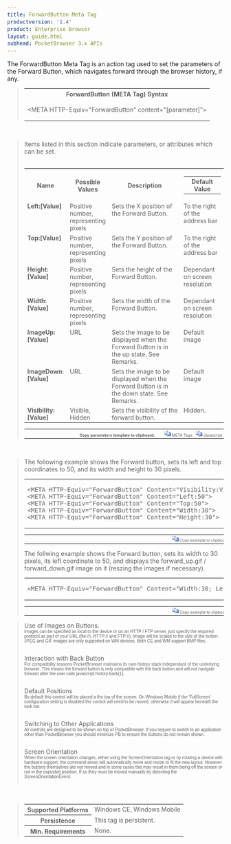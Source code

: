 ```yaml
---
title: ForwardButton Meta Tag
productversion: '1.4'
product: Enterprise Browser
layout: guide.html
subhead: PocketBrowser 3.x APIs
---
```


The ForwardButton Meta Tag is an action tag used to set the parameters of the Forward Button, which navigates forward through the browser history, if any.

<div id="SyntaxSpan" style="display:block">
<blockquote>
<table class="clsSyntax" cellspacing="1" cellpadding="3" width="95%">
<tr>
<th class="clsSyntaxHeadings">ForwardButton (META Tag) Syntax
</th>
</tr>
<tr>
<td class="clsSyntaxCells">
<p>&lt;META HTTP-Equiv="ForwardButton" content="[parameter]"&gt;</p>
</td>
</tr>
</table>
</blockquote><br></div>
<div id="ParametersWSpan" style="display:block">
<blockquote>
Items listed in this section indicate parameters, or attributes which can be set.
<BR><BR><table class="clsSyntax" cellspacing="1" cellpadding="3" width="95%">
<col width="20%">
<col width="20%">
<col width="38%">
<col width="22%">
<tr>
<th class="clsSyntaxHeadings">Name</th>
<th class="clsSyntaxHeadings">Possible Values</th>
<th class="clsSyntaxHeadings">Description</th>
<th class="clsSyntaxHeadings">
<table cellspacing="0" cellpadding="0">
  <tr>
    <td width="85%" class="clsSyntaxHeadings" style="border-bottom-style: none;">Default Value</td>
  </tr>
</table>
</th>
</tr>
<tr>
<td valign="top" class="clsSyntaxCells"><b>Left:[Value]
						</b></td>
<td valign="top" class="clsSyntaxCells">Positive number, representing pixels</td>
<td valign="top" class="clsSyntaxCells">Sets the X position of the Forward Button.</td>
<td valign="top" class="clsSyntaxCells">To the right of the address bar</td>
</tr>
<tr>
<td valign="top" class="clsSyntaxCells"><b>Top:[Value]
						</b></td>
<td valign="top" class="clsSyntaxCells">Positive number, representing pixels</td>
<td valign="top" class="clsSyntaxCells">Sets the Y position of the Forward Button.</td>
<td valign="top" class="clsSyntaxCells">To the right of the address bar</td>
</tr>
<tr>
<td valign="top" class="clsSyntaxCells"><b>Height:[Value]
						</b></td>
<td valign="top" class="clsSyntaxCells">Positive number, representing pixels</td>
<td valign="top" class="clsSyntaxCells">Sets the height of the Forward Button.</td>
<td valign="top" class="clsSyntaxCells">Dependant on screen resolution</td>
</tr>
<tr>
<td valign="top" class="clsSyntaxCells"><b>Width:[Value]
						</b></td>
<td valign="top" class="clsSyntaxCells">Positive number, representing pixels</td>
<td valign="top" class="clsSyntaxCells">Sets the width of the Forward Button.</td>
<td valign="top" class="clsSyntaxCells">Dependant on screen resolution</td>
</tr>
<tr>
<td valign="top" class="clsSyntaxCells"><b>ImageUp:[Value]
						</b></td>
<td valign="top" class="clsSyntaxCells">URL</td>
<td valign="top" class="clsSyntaxCells">Sets the image to be displayed when the Forward Button is in the up state.  See Remarks.</td>
<td valign="top" class="clsSyntaxCells">Default image</td>
</tr>
<tr>
<td valign="top" class="clsSyntaxCells"><b>ImageDown:[Value]
						</b></td>
<td valign="top" class="clsSyntaxCells">URL</td>
<td valign="top" class="clsSyntaxCells">Sets the image to be displayed when the Forward Button is in the down state.  See Remarks.</td>
<td valign="top" class="clsSyntaxCells">Default image</td>
</tr>
<tr>
<td valign="top" class="clsSyntaxCells"><b>Visibility:[Value]
						</b></td>
<td valign="top" class="clsSyntaxCells">Visible, Hidden</td>
<td valign="top" class="clsSyntaxCells">Sets the visibility of the forward button.</td>
<td valign="top" class="clsSyntaxCells">Hidden.</td>
</tr>
</table>
<table cellspacing="1" cellpadding="3" width="95%">
<col width="78%">
<col width="8%">
<col width="1%">
<col width="5%">
<col width="1%">
<col width="5%">
<col width="2%">
<tr align="right">
<td></td>
<td valign="bottom" style="border-bottom-style: none;font-weight:normal;font-size:xx-small;"><nobr><b>Copy parameters template to clipboard:</b></nobr></td>
<td></td>
<td valign="bottom" style="border-bottom-style: none;font-weight:normal;font-size:xx-small;"><nobr><img id="imgCopyDefaultsW" alt="Copy META Tag template to clipboard" onclick="CopyTemplate('txtMETATemplateW')" onmouseover="this.style.cursor='hand'" src="../Resources/CopyDefaults.gif">
		META Tags
	</nobr></td>
<td></td>
<td valign="middle" style="border-bottom-style: none;font-weight:normal;font-size:xx-small;"><nobr><img id="imgCopyDefaultsW" alt="Copy Javascript template to clipboard" onclick="CopyTemplate('txtJavascriptTemplateW')" onmouseover="this.style.cursor='hand'" src="../Resources/CopyDefaults.gif">
		Javascript
	</nobr></td>
<td></td>
</tr>
</table>
<div style="display:none"><textarea id="txtMETATemplateW">&lt;!-- 
The ForwardButton META Tag is an action tag used to set the parameters of the Forward Button. When clicked the Forward button will navigate forward to the browser history, if possible.
--&gt;

&lt;!-- &lt;META HTTP-Equiv="ForwardButton" Content="Left:[Value]"&gt; --&gt;      &lt;!-- Sets the X position of the Forward Button. --&gt;
&lt;!-- &lt;META HTTP-Equiv="ForwardButton" Content="Top:[Value]"&gt; --&gt;      &lt;!-- Sets the Y position of the Forward Button. --&gt;
&lt;!-- &lt;META HTTP-Equiv="ForwardButton" Content="Height:[Value]"&gt; --&gt;      &lt;!-- Sets the height of the Forward Button. --&gt;
&lt;!-- &lt;META HTTP-Equiv="ForwardButton" Content="Width:[Value]"&gt; --&gt;      &lt;!-- Sets the width of the Forward Button. --&gt;
&lt;!-- &lt;META HTTP-Equiv="ForwardButton" Content="ImageUp:[Value]"&gt; --&gt;      &lt;!-- Sets the image to be displayed when the Forward Button is in the up state.  See Remarks. --&gt;
&lt;!-- &lt;META HTTP-Equiv="ForwardButton" Content="ImageDown:[Value]"&gt; --&gt;      &lt;!-- Sets the image to be displayed when the Forward Button is in the down state.  See Remarks. --&gt;
&lt;!-- &lt;META HTTP-Equiv="ForwardButton" Content="Visibility:[Value]"&gt; --&gt;      &lt;!-- Sets the visibility of the forward button. --&gt;</textarea></div>
<div style="display:none"><textarea id="txtJavascriptTemplateW">&lt;script&gt;
/*
The ForwardButton META Tag is an action tag used to set the parameters of the Forward Button. When clicked the Forward button will navigate forward to the browser history, if possible.
*/

function doForwardButtonInit()
{
var objGeneric = new ActiveXObject("PocketBrowser.Generic");

//objGeneric.InvokeMETAFunction('ForwardButton', 'Left:[Value]');      /* Sets the X position of the Forward Button. */
//objGeneric.InvokeMETAFunction('ForwardButton', 'Top:[Value]');      /* Sets the Y position of the Forward Button. */
//objGeneric.InvokeMETAFunction('ForwardButton', 'Height:[Value]');      /* Sets the height of the Forward Button. */
//objGeneric.InvokeMETAFunction('ForwardButton', 'Width:[Value]');      /* Sets the width of the Forward Button. */
//objGeneric.InvokeMETAFunction('ForwardButton', 'ImageUp:[Value]');      /* Sets the image to be displayed when the Forward Button is in the up state.  See Remarks. */
//objGeneric.InvokeMETAFunction('ForwardButton', 'ImageDown:[Value]');      /* Sets the image to be displayed when the Forward Button is in the down state.  See Remarks. */
//objGeneric.InvokeMETAFunction('ForwardButton', 'Visibility:[Value]');      /* Sets the visibility of the forward button. */

}
&lt;/script&gt;</textarea></div>
</blockquote><br></div>

<div id="ExamplesSpan" style="display:block">
<blockquote>
<p>The following example shows the Forward button, sets its left and top coordinates to 50, and its width and height to 30 pixels.</p>
<table class="clsSyntax" cellspacing="1" cellpadding="3" width="95%">
<tr>
<td>
<pre class="clsSyntaxCells">
&lt;META HTTP-Equiv="ForwardButton" Content="Visibility:Visible"&gt;
&lt;META HTTP-Equiv="ForwardButton" Content="Left:50"&gt;
&lt;META HTTP-Equiv="ForwardButton" Content="Top:50"&gt;
&lt;META HTTP-Equiv="ForwardButton" Content="Width:30"&gt;
&lt;META HTTP-Equiv="ForwardButton" Content="Height:30"&gt;
</pre>
</td>
</tr>
</table>
<table cellspacing="1" cellpadding="3" width="95%">
<col width="85%">
<col width="15%">
<tr align="right">
<td></td>
<td valign="bottom" style="border-bottom-style: none;font-weight:normal;font-size:xx-small;"><nobr><img id="imgCopyDefaults" alt="Copy example to clipboard" onmouseover="this.style.cursor='hand'" src="../Resources/CopyDefaults.gif" onclick="CopyTemplate('ID0EJD');">
		Copy example to clipboard
	</nobr></td>
</tr>
</table>
<div id="Examples" style="display:none"><textarea id="ID0EJD">&lt;!-- 
The following example shows the Forward button, sets its left and top coordinates to 50, and its width and height to 30 pixels.
--&gt;

&lt;META HTTP-Equiv="ForwardButton" Content="Visibility:Visible"&gt;
&lt;META HTTP-Equiv="ForwardButton" Content="Left:50"&gt;
&lt;META HTTP-Equiv="ForwardButton" Content="Top:50"&gt;
&lt;META HTTP-Equiv="ForwardButton" Content="Width:30"&gt;
&lt;META HTTP-Equiv="ForwardButton" Content="Height:30"&gt;
</textarea></div>
<p>The follwing example shows the Forward button, sets its width to 30 pixels, its left coordinate 
             to 50, and displays the forward_up.gif / forward_down.gif image on it (reszing the images if 
             necessary).
             </p>
<table class="clsSyntax" cellspacing="1" cellpadding="3" width="95%">
<tr>
<td>
<pre class="clsSyntaxCells">
&lt;META HTTP-Equiv="ForwardButton" Content="Width:30; Left:50; ImageUp:url('http://myaddress/forward_up.gif'); ImageDown:url('http://myaddress/forward_down.gif'); Visibility:Visible"&gt; 
</pre>
</td>
</tr>
</table>
<table cellspacing="1" cellpadding="3" width="95%">
<col width="85%">
<col width="15%">
<tr align="right">
<td></td>
<td valign="bottom" style="border-bottom-style: none;font-weight:normal;font-size:xx-small;"><nobr><img id="imgCopyDefaults" alt="Copy example to clipboard" onmouseover="this.style.cursor='hand'" src="../Resources/CopyDefaults.gif" onclick="CopyTemplate('ID0EQD');">
		Copy example to clipboard
	</nobr></td>
</tr>
</table>
<div id="Examples" style="display:none"><textarea id="ID0EQD">&lt;!-- 
The follwing example shows the Forward button, sets its width to 30 pixels, its left coordinate 
             to 50, and displays the forward_up.gif / forward_down.gif image on it (reszing the images if 
             necessary).
             
--&gt;

&lt;META HTTP-Equiv="ForwardButton" Content="Width:30; Left:50; ImageUp:url('http://myaddress/forward_up.gif'); ImageDown:url('http://myaddress/forward_down.gif'); Visibility:Visible"&gt; 
</textarea></div>
</blockquote>
</div>
<div id="RemarksSpan" style="display:block">
<blockquote>
<DIV class="clsRef">Use of Images on Buttons.</DIV>
<DIV style="font-family:verdana,arial,helvetica;font-size:x-small;">Images can be specified as local to the device or on an HTTP / FTP server, just specify the required protocol as part of your URL (file://\, HTTP:// and FTP://).  Image will be scaled to the size of the button.  JPEG and GIF images are only supported on WM devices.  Both CE and WM support BMP files.</DIV>
<pre style="font-family:courier;font-size:small;"></pre>
<DIV class="clsRef">Interaction with Back Button</DIV>
<DIV style="font-family:verdana,arial,helvetica;font-size:x-small;">For compatibility reasons PocketBrowser maintains its own history stack independant of the underlying browser.  This means the forward button is only compatible with the back button and will not navigate forward after the user calls javascript:history.back(1).</DIV>
<pre style="font-family:courier;font-size:small;"></pre>
<DIV class="clsRef">Default Positions</DIV>
<DIV style="font-family:verdana,arial,helvetica;font-size:x-small;">By default this control will be placed a the top of the screen.  On Windows Mobile if the 'FullScreen' configuration setting is disabled the control will need to be moved, otherwise it will appear beneath the task bar.</DIV>
<pre style="font-family:courier;font-size:small;"></pre>
<DIV class="clsRef">Switching to Other Applications</DIV>
<DIV style="font-family:verdana,arial,helvetica;font-size:x-small;">All controls are designed to be shown on top of PocketBrowser.  If you require to switch to an application other than PocketBrowser you should minimize PB to ensure the buttons do not remain shown.</DIV>
<pre style="font-family:courier;font-size:small;"></pre>
<DIV class="clsRef">Screen Orientation</DIV>
<DIV style="font-family:verdana,arial,helvetica;font-size:x-small;">When the screen orientation changes, either using the ScreenOrientation tag or by rotating a device with hardware support, the command areas will automatically move and resize to fit the new layout. However the buttons themselves are not moved and in some cases this may result in them being off the screen or not in the expected position. If so they must be moved manually by detecting the ScreenOrientationEvent.</DIV>
<pre style="font-family:courier;font-size:small;"></pre>
</blockquote><br></div>
<div id="InfoSpan" style="display:block">
<blockquote>
<table>
<tr>
<th>Supported Platforms</th>
<td>Windows CE, Windows Mobile</td>
</tr>
<tr>
<th>Persistence</th>
<td>This tag is persistent.</td>
</tr>
<tr>
<th>Min. Requirements</th>
<td>None.</td>
</tr>
</table>
</blockquote><br></div>
<div id="DefaultParamsSpan" style="display:none">
<pre><textarea id="DefaultParameters"></textarea></pre>
</div>

